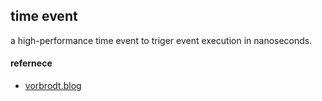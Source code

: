 ## time event 

a high-performance time event to triger event execution in nanoseconds.


#### refernece
- [vorbrodt.blog](https://vorbrodt.blog/2019/02/25/better-timer-class/)
